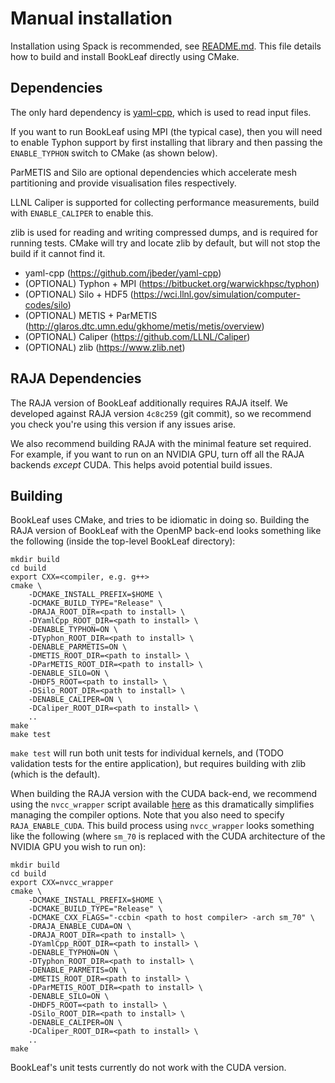 # Manual installation

Installation using Spack is recommended, see [README.md](../README.md). This
file details how to build and install BookLeaf directly using CMake.

## Dependencies

The only hard dependency is [yaml-cpp](https://github.com/jbeder/yaml-cpp),
which is used to read input files.

If you want to run BookLeaf using MPI (the typical case), then you will need to
enable Typhon support by first installing that library and then passing the
`ENABLE_TYPHON` switch to CMake (as shown below).

ParMETIS and Silo are optional dependencies which accelerate mesh partitioning
and provide visualisation files respectively.

LLNL Caliper is supported for collecting performance measurements, build with
`ENABLE_CALIPER` to enable this.

zlib is used for reading and writing compressed dumps, and is required for
running tests. CMake will try and locate zlib by default, but will not stop the
build if it cannot find it.

* yaml-cpp (https://github.com/jbeder/yaml-cpp)
* (OPTIONAL) Typhon + MPI (https://bitbucket.org/warwickhpsc/typhon)
* (OPTIONAL) Silo + HDF5 (https://wci.llnl.gov/simulation/computer-codes/silo)
* (OPTIONAL) METIS + ParMETIS (http://glaros.dtc.umn.edu/gkhome/metis/metis/overview)
* (OPTIONAL) Caliper (https://github.com/LLNL/Caliper)
* (OPTIONAL) zlib (https://www.zlib.net)

## RAJA Dependencies

The RAJA version of BookLeaf additionally requires RAJA itself. We developed
against RAJA version `4c8c259` (git commit), so we recommend you check you're
using this version if any issues arise.

We also recommend building RAJA with the minimal feature set required. For
example, if you want to run on an NVIDIA GPU, turn off all the RAJA backends
*except* CUDA. This helps avoid potential build issues.

## Building

BookLeaf uses CMake, and tries to be idiomatic in doing so. Building the RAJA
version of BookLeaf with the OpenMP back-end looks something like the following
(inside the top-level BookLeaf directory):

```
mkdir build
cd build
export CXX=<compiler, e.g. g++>
cmake \
    -DCMAKE_INSTALL_PREFIX=$HOME \
    -DCMAKE_BUILD_TYPE="Release" \
    -DRAJA_ROOT_DIR=<path to install> \
    -DYamlCpp_ROOT_DIR=<path to install> \
    -DENABLE_TYPHON=ON \
    -DTyphon_ROOT_DIR=<path to install> \
    -DENABLE_PARMETIS=ON \
    -DMETIS_ROOT_DIR=<path to install> \
    -DParMETIS_ROOT_DIR=<path to install> \
    -DENABLE_SILO=ON \
    -DHDF5_ROOT=<path to install> \
    -DSilo_ROOT_DIR=<path to install> \
    -DENABLE_CALIPER=ON \
    -DCaliper_ROOT_DIR=<path to install> \
    ..
make
make test
```

`make test` will run both unit tests for individual kernels, and (TODO
validation tests for the entire application), but requires building with zlib
(which is the default).

When building the RAJA version with the CUDA back-end, we recommend using the
`nvcc_wrapper` script available [here](https://github.com/kokkos/nvcc_wrapper)
as this dramatically simplifies managing the compiler options. Note that you
also need to specify `RAJA_ENABLE_CUDA`. This build process using `nvcc_wrapper`
looks something like the following (where `sm_70` is replaced with the CUDA
architecture of the NVIDIA GPU you wish to run on):

```
mkdir build
cd build
export CXX=nvcc_wrapper
cmake \
    -DCMAKE_INSTALL_PREFIX=$HOME \
    -DCMAKE_BUILD_TYPE="Release" \
    -DCMAKE_CXX_FLAGS="-ccbin <path to host compiler> -arch sm_70" \
    -DRAJA_ENABLE_CUDA=ON \
    -DRAJA_ROOT_DIR=<path to install> \
    -DYamlCpp_ROOT_DIR=<path to install> \
    -DENABLE_TYPHON=ON \
    -DTyphon_ROOT_DIR=<path to install> \
    -DENABLE_PARMETIS=ON \
    -DMETIS_ROOT_DIR=<path to install> \
    -DParMETIS_ROOT_DIR=<path to install> \
    -DENABLE_SILO=ON \
    -DHDF5_ROOT=<path to install> \
    -DSilo_ROOT_DIR=<path to install> \
    -DENABLE_CALIPER=ON \
    -DCaliper_ROOT_DIR=<path to install> \
    ..
make
```

BookLeaf's unit tests currently do not work with the CUDA version.

